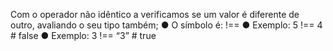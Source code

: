 Com o operador não idêntico a verificamos se um valor é diferente de outro, avaliando o seu tipo também; ● O símbolo é: !== ● Exemplo: 5 !== 4 # false ● Exemplo: 3 !== “3” # true
